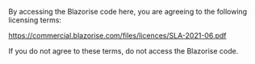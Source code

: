By accessing the Blazorise code here, you are agreeing to the following licensing terms:

https://commercial.blazorise.com/files/licences/SLA-2021-06.pdf

If you do not agree to these terms, do not access the Blazorise code.
